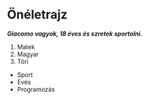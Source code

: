 # Önéletrajz
***Giacomo vagyok, 18 éves és szretek sportolni.***
1. Matek
2. Magyar
3. Töri
- Sport
- Evés
- Programozás
